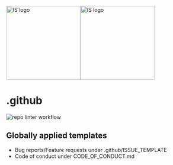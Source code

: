 <img
  src="https://theme.tekcloud.com/prod/github/is-logo-light-mode.svg#gh-light-mode-only"
  alt="IS logo"
  width="200px"><img
  src="https://theme.tekcloud.com/prod/github/is-logo-dark-mode.svg#gh-dark-mode-only"
  alt="IS logo"
  width="200px">

# .github
![repo linter workflow](https://github.com/initialstate/.github/actions/workflows/is-repo-lint.yml/badge.svg)


## Globally applied templates

- Bug reports/Feature requests under .github/ISSUE_TEMPLATE
- Code of conduct under CODE_OF_CONDUCT.md
